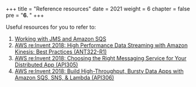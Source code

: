 +++
title = "Reference resources"
date = 2021
weight = 6
chapter = false
pre = "<b>6. </b>"
+++

Useful resources for you to refer to:

1. [Working with JMS and Amazon SQS](https://docs.aws.amazon.com/AWSSimpleQueueService/latest/SQSDeveloperGuide/sqs-java-message-service-jms-client.html)
2. [AWS re:Invent 2018: High Performance Data Streaming with Amazon Kinesis: Best Practices (ANT322-R1)](https://www.youtube.com/watch?v=jKPlGznbfZ0)
3. [AWS re:Invent 2018: Choosing the Right Messaging Service for Your Distributed App (API305)](https://www.youtube.com/watch?v=4-JmX6MIDDI)
4. [AWS re:Invent 2018: Build High-Throughput, Bursty Data Apps with Amazon SQS, SNS, & Lambda (API306)](https://www.youtube.com/watch?v=YwHxvKhBQ_g)
